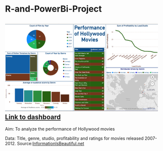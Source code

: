# R-and-PowerBi-Project
![alt text](https://github.com/Aabazay/R-and-PowerBi-Project/blob/2ceac94b99bef906c968306584d98bfa71985115/Dashboard.png)
[Link to dashboard]( https://app.powerbi.com/groups/me/reports/4a6116c0-624d-46f4-adb4-a18859bd0f5f?ctid=6efd0f20-57c8-4447-b53f-00d4992ca50b&pbi_source=linkShare)
-------------------------------------
Aim: To analyze the performance of Hollywood movies 

Data: Title, genre, studio, profitability and ratings for movies released 2007-2012.
Source:[InformationIsBeautiful.net](https://user-images.githubusercontent.com/119430189/205911960-6e7f4f4a-c1ac-4f36-842b-3c4957df68b6.png)


